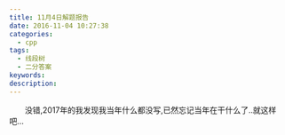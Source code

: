 ```yaml
---
title: 11月4日解题报告
date: 2016-11-04 10:27:38
categories:
  - cpp
tags:
  - 线段树
  - 二分答案
keywords: 
description:
---
```

　　没错,2017年的我发现我当年什么都没写,已然忘记当年在干什么了..就这样吧...
